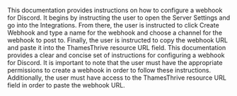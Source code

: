 This documentation provides instructions on how to configure a webhook for Discord. It begins by instructing the user to
open the Server Settings and go into the Integrations. From there, the user is instructed to click Create Webhook and
type a name for the webhook and choose a channel for the webhook to post to. Finally, the user is instructed to copy the
webhook URL and paste it into the ThamesThrive resource URL field. This documentation provides a clear and concise set of
instructions for configuring a webhook for Discord. It is important to note that the user must have the appropriate
permissions to create a webhook in order to follow these instructions. Additionally, the user must have access to the
ThamesThrive resource URL field in order to paste the webhook URL.
